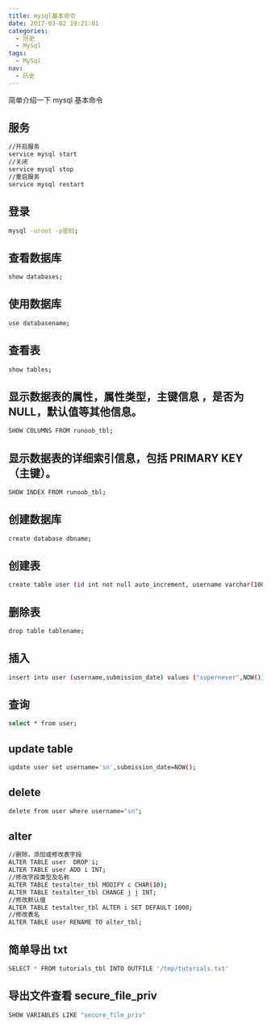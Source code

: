 ```yaml
---
title: mysql基本命令
date: 2017-03-02 19:21:01
categories:
  - 历史
  - MySql
tags:
  - MySql
nav:
  - 历史
---
```


简单介绍一下 mysql 基本命令

<!--more-->

## 服务

```bash
//开启服务
service mysql start
//关闭
service mysql stop
//重启服务
service mysql restart
```

## 登录

```bash
mysql -uroot -p密码;
```

## 查看数据库

```bash
show databases;
```

## 使用数据库

```bash
use databasename;
```

## 查看表

```bash
show tables;
```

## 显示数据表的属性，属性类型，主键信息 ，是否为 NULL，默认值等其他信息。

```bash
SHOW COLUMNS FROM runoob_tbl;
```

## 显示数据表的详细索引信息，包括 PRIMARY KEY（主键）。

```bash
SHOW INDEX FROM runoob_tbl;
```

## 创建数据库

```bash
create database dbname;
```

## 创建表

```bash
create table user (id int not null auto_increment, username varchar(100) not null, submission_date date , primary key (id) );
```

## 删除表

```bash
drop table tablename;

```

## 插入

```bash
insert into user (username,submission_date) values ("supernever",NOW());
```

## 查询

```bash
select * from user;
```

## update table

```bash
update user set username='sn',submission_date=NOW();
```

## delete

```bash
delete from user where username="sn";

```

## alter

```bash
//删除，添加或修改表字段
ALTER TABLE user  DROP i;
ALTER TABLE user ADD i INT;
//修改字段类型及名称
ALTER TABLE testalter_tbl MODIFY c CHAR(10);
ALTER TABLE testalter_tbl CHANGE j j INT;
//修改默认值
ALTER TABLE testalter_tbl ALTER i SET DEFAULT 1000;
//修改表名
ALTER TABLE user RENAME TO alter_tbl;
```

## 简单导出 txt

```bash
SELECT * FROM tutorials_tbl INTO OUTFILE '/tmp/tutorials.txt'
```

## 导出文件查看 secure_file_priv

```bash
SHOW VARIABLES LIKE "secure_file_priv"
```
